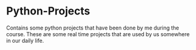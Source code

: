 # Python-Projects
Contains some python projects that have been done by me during the course.
These are some real time projects that are used by us somewhere in our daily life.
